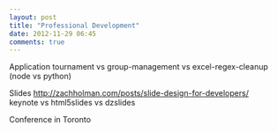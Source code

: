 ```yaml
---
layout: post
title: "Professional Development"
date: 2012-11-29 06:45
comments: true
---
```


Application
tournament vs group-management vs excel-regex-cleanup (node vs python)

Slides
http://zachholman.com/posts/slide-design-for-developers/<br>
keynote vs html5slides vs dzslides

Conference in Toronto



